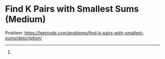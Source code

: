 Find K Pairs with Smallest Sums (Medium)
===

Problem: https://leetcode.com/problems/find-k-pairs-with-smallest-sums/description/

---

1. 
